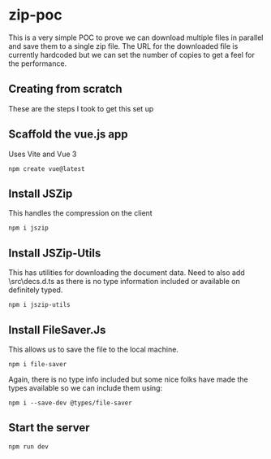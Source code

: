 # zip-poc
This is a very simple POC to prove we can download multiple files in parallel and save them to a single zip file. The URL for the downloaded file is currently hardcoded but we can set the number of copies to get a feel for the performance.

## Creating from scratch
These are the steps I took to get this set up

## Scaffold the vue.js app
Uses Vite and Vue 3
```
npm create vue@latest
```

## Install JSZip
This handles the compression on the client

```
npm i jszip
```

## Install JSZip-Utils
This has utilities for downloading the document data. Need to also add \src\decs.d.ts as there is no type information included or available on definitely typed.
```
npm i jszip-utils
```

## Install FileSaver.Js
This allows us to save the file to the local machine.
```
npm i file-saver
``` 

Again, there is no type info included but some nice folks have made the types available so we can include them using:
```
npm i --save-dev @types/file-saver
```

## Start the server
```
npm run dev
```
